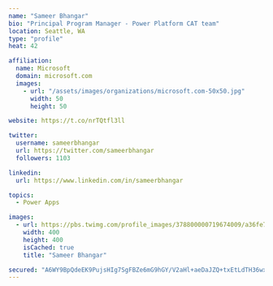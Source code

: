 ```yaml
---
name: "Sameer Bhangar"
bio: "Principal Program Manager - Power Platform CAT team"
location: Seattle, WA
type: "profile"
heat: 42

affiliation:
  name: Microsoft
  domain: microsoft.com
  images:
    - url: "/assets/images/organizations/microsoft.com-50x50.jpg"
      width: 50
      height: 50

website: https://t.co/nrTQtfl3ll

twitter:
  username: sameerbhangar
  url: https://twitter.com/sameerbhangar
  followers: 1103

linkedin:
  url: https://www.linkedin.com/in/sameerbhangar

topics:
  - Power Apps

images:
  - url: https://pbs.twimg.com/profile_images/378800000719674009/a36fe7ddfab1778b76e5793772e43798_400x400.jpeg
    width: 400
    height: 400
    isCached: true
    title: "Sameer Bhangar"

secured: "A6WY9BpQdeEK9PujsHIg7SgFBZe6mG9hGY/V2aHl+aeDaJZQ+txEtLdTH36wxdAIdmsqWkOL1jIKcHPiXqBgeVkeuevBs4ECpSrrDsst1Q6yb8Zpp+eg1PGtO+CfzW+wdccSjGR2jDZerppn0vmDzpLXhKzEikpy3EcvyzIs2/zshSiMKS3w+Q4rLX1UDf1C7nPX21OmVlMfSpAnuHd0lAKQqr6ggcyOfU5BUEJmbl6nTiSmjOUOEGjZAyO4tv7ZLpFurp+1AxSDqlQsS7K77d2ySI7Wirt5lt4xxg7GAsvUuCDdd9ZPIDepC3cHVk/A0yuZZPflAM9uz44kWvjHaYLonYttptrIPmAtb+GZv1EVFgntwUKC/SZLl9ruxGe4UL75H8vteWnvfCUiTuA7QdIqsvg7+IytedWAxnQKczM=;SxA0Bj2hHWc2GHIAL4RKdQ=="
---
```



